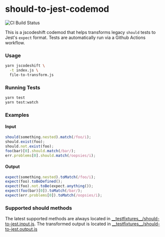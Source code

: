 # should-to-jest-codemod
![CI Build Status](https://github.com/dylangarcia/should-to-jest-codemod/workflows/Node.js%20CI/badge.svg)

This is a jscodeshift codemod that helps transforms legacy `should` tests to Jest's `expect` format. Tests are automatically run via a Github Actions workflow.

### Usage

```bash
yarn jscodeshift \
  -t index.js \
  file-to-transform.js
```

### Running Tests
```bash
yarn test
yarn test:watch
```

### Examples

#### Input

```js
should(something.nested).match(/foo/i);
should.exist(foo);
should.not.exist(foo);
foo(bar)[0].should.match(/bar/);
err.problems[0].should.match(/oopsies/i);
```

#### Output

```js
expect(something.nested).toMatch(/foo/i);
expect(foo).toBeDefined();
expect(foo).not.toBe(expect.anything());
expect(foo(bar)[0]).toMatch(/bar/);
expect(err.problems[0]).toMatch(/oopsies/i);
```

### Supported should methods

The latest supported methods are always located in [\_\_testfixtures\_\_/should-to-jest.input.js](https://github.com/dylangarcia/should-to-jest-codemod/blob/main/__testfixtures__/should-to-jest.input.js). The transformed output is located in [\_\_testfixtures\_\_/should-to-jest.output.js](https://github.com/dylangarcia/should-to-jest-codemod/blob/main/__testfixtures__/should-to-jest.output.js)
